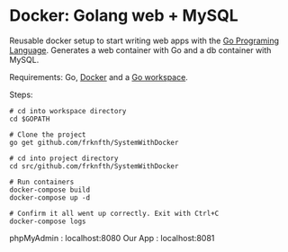 # Docker: Golang web + MySQL

Reusable docker setup to start writing web apps with the [Go Programing Language](https://golang.org/). Generates a web container with Go and a db container with MySQL.

Requirements: Go, [Docker](https://www.docker.com/) and a [Go workspace](https://golang.org/doc/code.html#Workspaces).

Steps:

```
# cd into workspace directory
cd $GOPATH

# Clone the project
go get github.com/frknfth/SystemWithDocker

# cd into project directory
cd src/github.com/frknfth/SystemWithDocker

# Run containers
docker-compose build
docker-compose up -d

# Confirm it all went up correctly. Exit with Ctrl+C
docker-compose logs
```
phpMyAdmin : localhost:8080
Our App : localhost:8081

```

